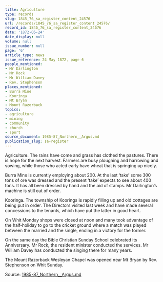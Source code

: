 ```yaml
---
title: Agriculture
type: records
slug: 1845_76_sa_register_content_24576
url: /records/1845_76_sa_register_content_24576/
record_id: 1845_76_sa_register_content_24576
date: '1872-05-24'
date_display: null
volume: null
issue_number: null
page: '6'
article_type: news
issue_reference: 24 May 1872, page 6
people_mentioned:
- Mr Darlington
- Mr Rock
- Mr William Davey
- Rev. Stephenson
places_mentioned:
- Burra Mine
- Kooringa
- Mt Bryan
- Mount Razorback
topics:
- agriculture
- mining
- community
- church
- sport
source_document: 1985-87_Northern__Argus.md
publication_slug: sa-register
---
```


Agriculture.  The rains have come and grass has clothed the pastures.  There is hope for the next harvest.  Farmers are busy ploughing and harrowing and sowing, while those who acted early have wheat that is springing up nicely.

Burra Mine is currently employing about 200.  At the last ‘take’ some 300 tons of ore was dressed and the present ‘take’ expects to see about 400 tons.  It has all been dressed by hand and the aid of stamps.  Mr Darlington’s machine is still out of order.

Kooringa.  The township of Kooringa is rapidly filling up and old cottages are being put in order.  The Directors visited last week and have made several concessions to the tenants, which have put the latter in good heart.

On Whit Monday shops were closed at noon and many took advantage of the half-holiday to go to the cricket ground where a match was played between the married and the single, ending in a victory for the former.

On the same day the Bible Christian Sunday School celebrated its Anniversary.  Mr Rock, the resident minister conducted the services.  Mr William Davey has conducted the singing there for many years.

The Mount Razorback Wesleyan Chapel was opened near Mt Bryan by Rev. Stephenson on Whit Sunday.

Source: [1985-87_Northern__Argus.md](/downloads/markdown/1985-87_Northern__Argus.md)
